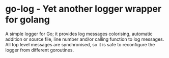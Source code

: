 # go-log - Yet another logger wrapper for golang
A simple logger for Go; it provides log messages colorising, automatic addition
or source file, line number and/or calling function to log messages. All top
level messages are synchronised, so it is safe to reconfigure the logger from
different goroutines.
